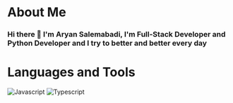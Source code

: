 
# About Me
### **Hi there 👋 I'm Aryan Salemabadi**, I'm Full-Stack Developer and Python Developer and I try to better and better every day

# Languages and Tools
![Javascript](https://img.shields.io/badge/Javascript-blue?style=for-the-badge&logo=javascript)
![Typescript](https://img.shields.io/badge/Typescript-yellow?style=for-the-badge&logo=typescript)




<!--
**aryan-salemababdi/aryan-salemababdi** is a ✨ _special_ ✨ repository because its `README.md` (this file) appears on your GitHub profile.

Here are some ideas to get you started:

- 🔭 I’m currently working on ...
- 🌱 I’m currently learning ...
- 👯 I’m looking to collaborate on ...
- 🤔 I’m looking for help with ...
- 💬 Ask me about ...
- 📫 How to reach me: ...
- 😄 Pronouns: ...
- ⚡ Fun fact: ...
-->
